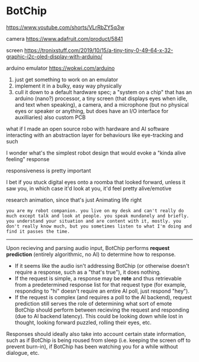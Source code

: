# BotChip

https://www.youtube.com/shorts/VLrRbZY5q3w

camera https://www.adafruit.com/product/5841

screen https://tronixstuff.com/2019/10/15/a-tiny-tiny-0-49-64-x-32-graphic-i2c-oled-display-with-arduino/

arduino emulator https://wokwi.com/arduino


1. just get something to work on an emulator
2. implement it in a bulky, easy way physically
3. cull it down to a default hardware spec; a "system on a chip" that has an arduino (nano?) processor, a tiny screen (that displays eyes when idle, and text when speaking), a camera, and a microphone (but no physical eyes or speaker or anything, but does have an I/O interface for auxilliaries) also custom PCB

what if I made an open source robo with hardware and AI software interacting with an abstraction layer for behaviours like eye-tracking and such

I wonder what's the simplest robot design that would evoke a "kinda alive feeling" response

responsiveness is pretty important

I bet if you stuck digital eyes onto a roomba that looked forward, unless it saw you, in which case it'd look at you, it'd feel pretty alive/emotive

research animation, since that's just Animating life right

```
you are my robot companion. you live on my desk and can't really do much except talk and look at people. you speak mundanely and briefly. you understand your situation and are content with it, mostly. you don't really know much, but you sometimes listen to what I'm doing and find it passes the time.
```

---

Upon recieving and parsing audio input, BotChip performs **request prediction** (entirely algorithmic, no AI) to determine how to response.

- If it seems like the audio isn't addressing BotChip (or otherwise doesn't require a response, such as a "that's true"), it does nothing.
- If the request is simple, a response may be **rote** and thus retrievable from a predetermined response list for that request type (for example, responding to "hi" doesn't require an entire AI poll, just respond "hey").
- If the request is complex (and requires a poll to the AI backend), request prediction still serves the role of determining what sort of emote BotChip should perform between recieving the request and responding (due to AI backend latency). This could be looking down while lost in thought, looking forward puzzled, rolling their eyes, etc.

Responses should ideally also take into account certain state information, such as if BotChip is being roused from sleep (i.e. keeping the screen off to prevent burn-in), if BotChip has been watching you for a while without dialogue, etc.
